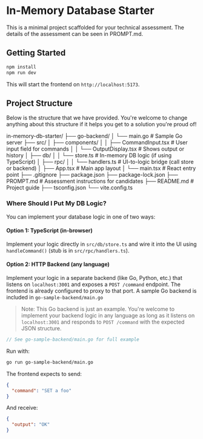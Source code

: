 # In-Memory Database Starter

This is a minimal project scaffolded for your technical assessment. The details of the assessment can be seen in PROMPT.md.

## Getting Started

```bash
npm install
npm run dev
```

This will start the frontend on `http://localhost:5173`.

## Project Structure

Below is the structure that we have provided. You're welcome to change anything about this structure if it helps you get to a solution you're proud of!

in-memory-db-starter/
├── go-backend/
│   └── main.go                  # Sample Go server
├── src/
│   ├── components/
│   │   ├── CommandInput.tsx     # User input field for commands
│   │   └── OutputDisplay.tsx    # Shows output or history
│   ├── db/
│   │   └── store.ts             # In-memory DB logic (if using TypeScript)
│   ├── rpc/
│   │   └── handlers.ts          # UI-to-logic bridge (call store or backend)
│   ├── App.tsx                  # Main app layout
│   └── main.tsx                 # React entry point
├── .gitignore
├── package.json
├── package-lock.json
├── PROMPT.md                    # Assessment instructions for candidates
├── README.md                    # Project guide
├── tsconfig.json
└── vite.config.ts

### Where Should I Put My DB Logic?

You can implement your database logic in one of two ways:

#### Option 1: TypeScript (in-browser)
Implement your logic directly in `src/db/store.ts` and wire it into the UI using `handleCommand()` (stub is in `src/rpc/handlers.ts`).

#### Option 2: HTTP Backend (any language)
Implement your logic in a separate backend (like Go, Python, etc.) that listens on `localhost:3001` and exposes a `POST /command` endpoint. The frontend is already configured to proxy to that port. A sample Go backend is included in `go-sample-backend/main.go`

> Note: This Go backend is just an example. You're welcome to implement your backend logic in any language as long as it listens on `localhost:3001` and responds to `POST /command` with the expected JSON structure.

```go
// See go-sample-backend/main.go for full example
```

Run with:
```bash
go run go-sample-backend/main.go
```

The frontend expects to send:

```json
{
  "command": "SET a foo"
}
```

And receive:

```json
{
  "output": "OK"
}
```
